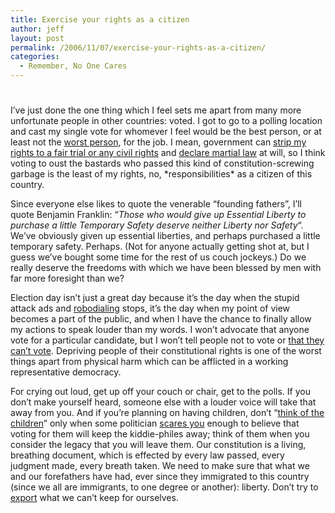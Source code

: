 ```yaml
---
title: Exercise your rights as a citizen
author: jeff
layout: post
permalink: /2006/11/07/exercise-your-rights-as-a-citizen/
categories:
  - Remember, No One Cares
---
```

# 

I’ve just done the one thing which I feel sets me apart from many more unfortunate people in other countries: voted. I got to go to a polling location and cast my single vote for whomever I feel would be the best person, or at least not the [worst person][1], for the job. I mean, government can [strip my rights to a fair trial or any civil rights][2] and [declare martial law][3] at will, so I think voting to oust the bastards who passed this kind of constitution-screwing garbage is the least of my rights, no, \*responsibilities\* as a citizen of this country.

 [1]: http://www.joe2006.com/
 [2]: http://en.wikipedia.org/wiki/Military_Commissions_Act_of_2006
 [3]: http://en.wikipedia.org/wiki/John_Warner_National_Defense_Authorization_Act_for_Fiscal_Year_2007

Since everyone else likes to quote the venerable “founding fathers”, I’ll quote Benjamin Franklin: “*Those who would give up Essential Liberty to purchase a little Temporary Safety deserve neither Liberty nor Safety*“. We’ve obviously given up essential liberties, and perhaps purchased a little temporary safety. Perhaps. (Not for anyone actually getting shot at, but I guess we’ve bought some time for the rest of us couch jockeys.) Do we really deserve the freedoms with which we have been blessed by men with far more foresight than we?

Election day isn’t just a great day because it’s the day when the stupid attack ads and [robodialing][4] stops, it’s the day when my point of view becomes a part of the public, and when I have the chance to finally allow my actions to speak louder than my words. I won’t advocate that anyone vote for a particular candidate, but I won’t tell people not to vote or [that they can’t vote][5]. Depriving people of their constitutional rights is one of the worst things apart from physical harm which can be afflicted in a working representative democracy.

 [4]: http://www.crooksandliars.com/2006/11/06/cnn-gives-coverage-to-the-robocall-scam/
 [5]: http://www.msnbc.msn.com/id/15603344/

For crying out loud, get up off your couch or chair, get to the polls. If you don’t make yourself heard, someone else with a louder voice will take that away from you. And if you’re planning on having children, don’t “[think of the children][6]” only when some politician [scares you][7] enough to believe that voting for them will keep the kiddie-philes away; think of them when you consider the legacy that you will leave them. Our constitution is a living, breathing document, which is effected by every law passed, every judgment made, every breath taken. We need to make sure that what we and our forefathers have had, ever since they immigrated to this country (since we all are immigrants, to one degree or another): liberty. Don’t try to [export][8] what we can’t keep for ourselves.

 [6]: http://www.usatoday.com/tech/columnist/andrewkantor/2004-07-08-kantor_x.htm
 [7]: http://news.bbc.co.uk/1/hi/world/americas/6072326.stm
 [8]: http://www.khilafah.com/home/category.php?DocumentID=9720&TagID=24